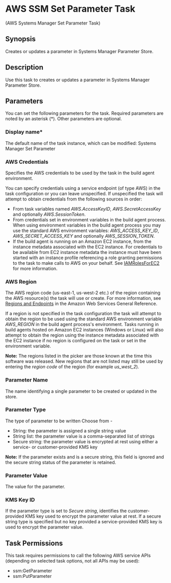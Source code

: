 # AWS SSM Set Parameter Task<a name="systemsmanager-setparameter"></a>

\(AWS Systems Manager Set Parameter Task\)

## Synopsis<a name="synopsis"></a>

Creates or updates a parameter in Systems Manager Parameter Store\.

## Description<a name="description"></a>

Use this task to creates or updates a parameter in Systems Manager Parameter Store\.

## Parameters<a name="parameters"></a>

You can set the following parameters for the task\. Required parameters are noted by an asterisk \(\*\)\. Other parameters are optional\.

### Display name\*<a name="display-name"></a>

The default name of the task instance, which can be modified: Systems Manager Set Parameter

### AWS Credentials<a name="aws-credentials"></a>

Specifies the AWS credentials to be used by the task in the build agent environment\.

You can specify credentials using a service endpoint \(of type AWS\) in the task configuration or you can leave unspecified\. If unspecified the task will attempt to obtain credentials from the following sources in order:
+ From task variables named *AWS\.AccessKeyID*, *AWS\.SecretAccessKey* and optionally *AWS\.SessionToken*\.
+ From credentials set in environment variables in the build agent process\. When using environment variables in the build agent process you may use the standard AWS environment variables: *AWS\_ACCESS\_KEY\_ID*, *AWS\_SECRET\_ACCESS\_KEY* and optionally *AWS\_SESSION\_TOKEN*\.
+ If the build agent is running on an Amazon EC2 instance, from the instance metadata associated with the EC2 instance\. For credentials to be available from EC2 instance metadata the instance must have been started with an instance profile referencing a role granting permissions to the task to make calls to AWS on your behalf\. See [IAMRolesForEC2](https://docs.aws.amazon.com/IAM/latest/UserGuide/id_roles_use_switch-role-ec2.html) for more information\.

### AWS Region<a name="aws-region"></a>

The AWS region code \(us\-east\-1, us\-west\-2 etc\.\) of the region containing the AWS resource\(s\) the task will use or create\. For more information, see [Regions and Endpoints](https://docs.aws.amazon.com/general/latest/gr/rande.html) in the Amazon Web Services General Reference\.

If a region is not specified in the task configuration the task will attempt to obtain the region to be used using the standard AWS environment variable *AWS\_REGION* in the build agent process's environment\. Tasks running in build agents hosted on Amazon EC2 instances \(Windows or Linux\) will also attempt to obtain the region using the instance metadata associated with the EC2 instance if no region is configured on the task or set in the environment variable\.

 **Note:** The regions listed in the picker are those known at the time this software was released\. New regions that are not listed may still be used by entering the *region code* of the region \(for example *us\_west\_2*\)\.

### Parameter Name<a name="parameter-name"></a>

The name identifying a single parameter to be created or updated in the store\.

### Parameter Type<a name="paraneter-type"></a>

The type of parameter to be written Choose from \-
+ String: the parameter is assigned a single string value
+ String list: the parameter value is a comma\-separated list of strings
+ Secure string: the parameter value is encrypted at rest using either a service\- or customer\-provided KMS key

 **Note:** If the parameter exists and is a secure string, this field is ignored and the secure string status of the parameter is retained\.

### Parameter Value<a name="parameter-value"></a>

The value for the parameter\.

### KMS Key ID<a name="kms-key-id"></a>

If the parameter type is set to *Secure string*, identifies the customer\-provided KMS key used to encrypt the parameter value at rest\. If a secure string type is specified but no key provided a service\-provided KMS key is used to encrypt the parameter value\.

## Task Permissions<a name="task-permissions"></a>

This task requires permissions to call the following AWS service APIs \(depending on selected task options, not all APIs may be used\):
+ ssm:GetParameter
+ ssm:PutParameter
